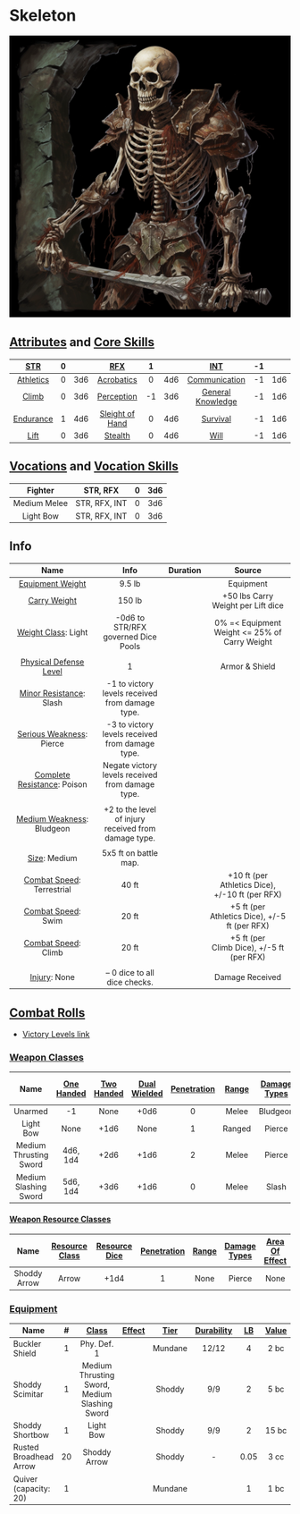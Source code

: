 # Skeleton

![img](./Skeleton.png)

## [Attributes](./../../../../../CoreRules/GeneralRules/Attributes.md) and [Core Skills](./../../../../../CoreRules/GeneralRules/CoreSkills.md)

|  [STR](./../../../../../CoreRules/GeneralRules/Attributes.md#strength-str)  | 0 |    |         [RFX](./../../../../../CoreRules/GeneralRules/Attributes.md#reflex-rfx)         | 1 |    |        [INT](./../../../../../CoreRules/GeneralRules/Attributes.md#intelligence-int)        | -1 |    |
| :-----------------------------------------------------------------------: | :-: | :-: | :-----------------------------------------------------------------------------------: | :-: | :-: | :---------------------------------------------------------------------------------------: | :-: | :-: |
| [Athletics](./../../../../../CoreRules/GeneralRules/CoreSkills.md#athletics) | 0 | 3d6 |      [Acrobatics](./../../../../../CoreRules/GeneralRules/CoreSkills.md#acrobatics)      | 0 | 4d6 |     [Communication](./../../../../../CoreRules/GeneralRules/CoreSkills.md#communication)     | -1 | 1d6 |
|     [Climb](./../../../../../CoreRules/GeneralRules/CoreSkills.md#climb)     | 0 | 3d6 |      [Perception](./../../../../../CoreRules/GeneralRules/CoreSkills.md#perception)      | -1 | 3d6 | [General Knowledge](./../../../../../CoreRules/GeneralRules/CoreSkills.md#general-knowledge) | -1 | 1d6 |
| [Endurance](./../../../../../CoreRules/GeneralRules/CoreSkills.md#endurance) | 1 | 4d6 | [Sleight of Hand](./../../../../../CoreRules/GeneralRules/CoreSkills.md#sleight-of-hand) | 0 | 4d6 |          [Survival](./../../../../../CoreRules/GeneralRules/CoreSkills.md#survival)          | -1 | 1d6 |
|      [Lift](./../../../../../CoreRules/GeneralRules/CoreSkills.md#lift)      | 0 | 3d6 |         [Stealth](./../../../../../CoreRules/GeneralRules/CoreSkills.md#stealth)         | 0 | 4d6 |              [Will](./../../../../../CoreRules/GeneralRules/CoreSkills.md#will)              | -1 | 1d6 |

## [Vocations](./../../../../../CoreRules/GeneralRules/Vocations.md) and [Vocation Skills](./../../../../../CoreRules/GeneralRules/Vocations.md#vocation-skills)

|   Fighter   |   STR, RFX   | 0 | 3d6 |
| :----------: | :-----------: | :-: | :-: |
| Medium Melee | STR, RFX, INT | 0 | 3d6 |
|  Light Bow  | STR, RFX, INT | 0 | 3d6 |

## Info

|                                                  Name                                                  |                          Info                          | Duration |                      Source                      |
| :-----------------------------------------------------------------------------------------------------: | :-----------------------------------------------------: | :------: | :----------------------------------------------: |
|           [Equipment Weight](./../../../../../CoreRules/AdvancedRules/CarryWeight.md#equipment)           |                         9.5 lb                         |          |                    Equipment                    |
|            [Carry Weight](./../../../../../CoreRules/AdvancedRules/CarryWeight.md#carry-weight)            |                         150 lb                         |          |        +50 lbs Carry Weight per Lift dice        |
|       [Weight Class](./../../../../../CoreRules/AdvancedRules/CarryWeight.md#weight-classes): Light       |           -0d6 to STR/RFX governed Dice Pools           |          |  0% =< Equipment Weight <= 25% of Carry Weight  |
|                                                                                                        |                                                        |          |                                                  |
| [Physical Defense Level](./../../../../../CoreRules/CombatRules/DefenseAndPenetration.md#physical-defense) |                            1                            |          |                  Armor & Shield                  |
|         [Minor Resistance](./../../../../../CoreRules/CombatRules/WeaknessAndResistance.md): Slash         |     -1 to victory levels received from damage type.     |          |                                                  |
|        [Serious Weakness](./../../../../../CoreRules/CombatRules/WeaknessAndResistance.md): Pierce        |     -3 to victory levels received from damage type.     |          |                                                  |
|       [Complete Resistance](./../../../../../CoreRules/CombatRules/WeaknessAndResistance.md): Poison       |    Negate victory levels received from damage type.    |          |                                                  |
|                                                                                                        |                                                        |          |                                                  |
|       [Medium Weakness](./../../../../../CoreRules/CombatRules/WeaknessAndResistance.md): Bludgeon       | +2 to the level of injury received from damage type. |          |                                                  |
|                                                                                                        |                                                        |          |                                                  |
|                  [Size](./../../../../../CoreRules/CombatRules/BattleMap.md#size): Medium                  |                  5x5 ft on battle map.                  |          |                                                  |
|      [Combat Speed](./../../../../../CoreRules/CombatRules/CombatSpeed.md#combat-speeds): Terrestrial      |                          40 ft                          |          | +10 ft (per Athletics Dice), +/-10 ft (per RFX) |
|          [Combat Speed](./../../../../../CoreRules/CombatRules/CombatSpeed.md#combat-speeds): Swim          |                          20 ft                          |          |  +5 ft (per Athletics Dice), +/-5 ft (per RFX)  |
|         [Combat Speed](./../../../../../CoreRules/CombatRules/CombatSpeed.md#combat-speeds): Climb         |                          20 ft                          |          |    +5 ft (per Climb Dice), +/-5 ft (per RFX)    |
|                                                                                                        |                                                        |          |                                                  |
|                      [Injury](./../../../../../CoreRules/CombatRules/Injury.md): None                      |              – 0 dice to all dice checks.              |          |                 Damage Received                 |

## [Combat Rolls](./../../../../../CoreRules/CombatRules/CombatRolls.md)

- [Victory Levels link](./../../../../../CoreRules/CombatRules/VictoryLevels.md)

### [Weapon Classes](./../../../../../CoreRules/CombatRules/WeaponClasses.md)

|          Name          | [One<br />Handed](./../../../../../CoreRules/CombatRules/WeaponClasses.md#one-handed) | [Two<br />Handed](./../../../../../CoreRules/CombatRules/WeaponClasses.md#two-handed) | [Dual<br />Wielded](./../../../../../CoreRules/CombatRules/WeaponClasses.md#dual-wielded) | [Penetration](./../../../../../CoreRules/CombatRules/DefenseAndPenetration.md#penetration) | [Range](./../../../../../CoreRules/CombatRules/Range.md) | [Damage<br />Types](./../../../../../CoreRules/CombatRules/DamageTypes.md) | [Engageable<br />Opponents](./../../../../../CoreRules/CombatRules/EngageableOpponents.md) | [Area Of<br />Effect](./../../../../../CoreRules/CombatRules/AreaOfEffect.md) | [Weapon<br />Resource](./../../../../../CoreRules/CombatRules/WeaponClasses.md#weapon-resources) |
| :--------------------: | :--------------------------------------------------------------------------------: | :--------------------------------------------------------------------------------: | :------------------------------------------------------------------------------------: | :-------------------------------------------------------------------------------------: | :---------------------------------------------------: | :---------------------------------------------------------------------: | :-------------------------------------------------------------------------------------: | :------------------------------------------------------------------------: | :-------------------------------------------------------------------------------------------: |
|        Unarmed        |                                         -1                                         |                                        None                                        |                                          +0d6                                          |                                            0                                            |                         Melee                         |                                Bludgeon                                |                                          Rapid                                          |                                    None                                    |                                             None                                             |
|       Light Bow       |                                        None                                        |                                        +1d6                                        |                                          None                                          |                                            1                                            |                        Ranged                        |                                 Pierce                                 |                                          Quick                                          |                                    None                                    |                                             None                                             |
| Medium Thrusting Sword |                                      4d6, 1d4                                      |                                        +2d6                                        |                                          +1d6                                          |                                            2                                            |                         Melee                         |                                 Pierce                                 |                                          Rapid                                          |                                    None                                    |                                             None                                             |
| Medium Slashing Sword |                                      5d6, 1d4                                      |                                        +3d6                                        |                                          +1d6                                          |                                            0                                            |                         Melee                         |                                  Slash                                  |                                          Rapid                                          |                                    None                                    |                                             None                                             |

#### [Weapon Resource Classes](./../../../../../CoreRules/CombatRules/WeaponResourceClasses.md)

|     Name     | [Resource Class](./../../../../../CoreRules/CombatRules/WeaponResourceClasses.md#resource-class) | [Resource Dice](./../../../../../CoreRules/CombatRules/WeaponResourceClasses.md#resource-dice) | [Penetration](./../../../../../CoreRules/CombatRules/WeaponResourceClasses.md#penetration) | [Range](./../../../../../CoreRules/CombatRules/WeaponResourceClasses.md#range) | [Damage<br />Types](./../../../../../CoreRules/CombatRules/WeaponResourceClasses.md#damage-types) | [Area Of<br />Effect](./../../../../../CoreRules/CombatRules/WeaponResourceClasses.md#area-of-effect) |
| :----------: | :-------------------------------------------------------------------------------------------: | :-----------------------------------------------------------------------------------------: | :-------------------------------------------------------------------------------------: | :-------------------------------------------------------------------------: | :--------------------------------------------------------------------------------------------: | :------------------------------------------------------------------------------------------------: |
| Shoddy Arrow |                                             Arrow                                             |                                            +1d4                                            |                                            1                                            |                                    None                                    |                                             Pierce                                             |                                                None                                                |

### [Equipment](./../../../../../CoreRules/AdvancedRules/CarryWeight.md#equipment)

| Name                   | # | [Class](./../../../../../CoreRules/AdvancedRules/ItemClass.md) | [Effect](./../../../../../CoreRules/AdvancedRules/ItemEffects.md) | [Tier](./../../../../../CoreRules/AdvancedRules/ItemTier.md) | [Durability](./../../../../../CoreRules/AdvancedRules/ItemDurability.md) | [LB](./../../../../../CoreRules/AdvancedRules/CarryWeight.md) | [Value](./../../../Items/ItemShop.md#currency) |
| ---------------------- | :-: | :---------------------------------------------------------: | :------------------------------------------------------------: | :-------------------------------------------------------: | :-------------------------------------------------------------------: | :--------------------------------------------------------: | :-----------------------------------------: |
| Buckler Shield         | 1 |                         Phy. Def. 1                         |                                                                |                          Mundane                          |                                 12/12                                 |                             4                             |                    2 bc                    |
| Shoddy Scimitar        | 1 |        Medium Thrusting Sword, Medium Slashing Sword        |                                                                |                          Shoddy                          |                                  9/9                                  |                             2                             |                    5 bc                    |
| Shoddy Shortbow        | 1 |                          Light Bow                          |                                                                |                          Shoddy                          |                                  9/9                                  |                             2                             |                    15 bc                    |
| Rusted Broadhead Arrow | 20 |                        Shoddy Arrow                        |                                                                |                          Shoddy                          |                                   -                                   |                            0.05                            |                    3 cc                    |
| Quiver (capacity: 20)  | 1 |                                                            |                                                                |                          Mundane                          |                                                                      |                             1                             |                    1 bc                    |
